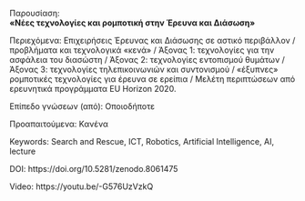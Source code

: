 Παρουσίαση:<br/>
<b>«Νέες τεχνολογίες και ρομποτική στην Έρευνα και Διάσωση»</b>

<p>Περιεχόμενα: Επιχειρήσεις Έρευνας και Διάσωσης σε αστικό περιβάλλον / προβλήματα και τεχνολογικά «κενά» / Άξονας 1: τεχνολογίες για την ασφάλεια του διασώστη / Άξονας 2: τεχνολογίες εντοπισμού θυμάτων / Άξονας 3: τεχνολογίες τηλεπικοινωνιών και συντονισμού / «έξυπνες» ρομποτικές τεχνολογίες για έρευνα σε ερείπια / Μελέτη περιπτώσεων από ερευνητικά προγράμματα EU Horizon 2020.</p>
<p>Επίπεδο γνώσεων (από): Οποιοδήποτε</p>
<p>Προαπαιτούμενα: Κανένα</p>
<p>Keywords: Search and Rescue, ICT, Robotics, Artificial Intelligence, AI, lecture</p>
<p>DOI: https://doi.org/10.5281/zenodo.8061475</p>
<p>Video: https://youtu.be/-G576UzVzkQ</p>
